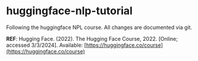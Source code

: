 # huggingface-nlp-tutorial
Following the huggingface NPL course. All changes are documented via git.

**REF**: Hugging Face. (2022). The Hugging Face Course, 2022. [Online; accessed 3/3/2024]. Available: [https://huggingface.co/course](https://huggingface.co/course)
